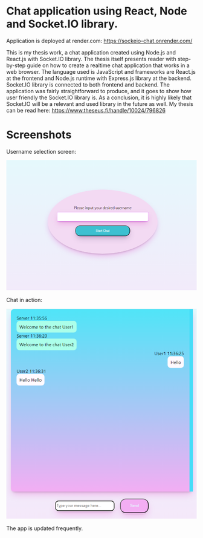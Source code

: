# Chat application using React, Node and Socket.IO library.

Application is deployed at render.com: https://sockeio-chat.onrender.com/

This is my thesis work, a chat application created using Node.js and React.js with Socket.IO library. The thesis itself presents reader with step-by-step guide
on how to create a realtime chat application that works in a web browser. The language used is JavaScript and frameworks are React.js at the frontend and Node.js runtime with Express.js library at the backend. 
Socket.IO library is connected to both frontend and backend. The application was fairly straightforward to produce, and it goes to show how user friendly the Socket.IO library is. 
As a conclusion, it is highly likely that Socket.IO will be a relevant and used library in the future as well. My thesis can be read here:
https://www.theseus.fi/handle/10024/796826

# Screenshots

Username selection screen:

![Demo pic](screenshots/scs1.png)

Chat in action:

![Demo pic](screenshots/scs2.png)

The app is updated frequently.
